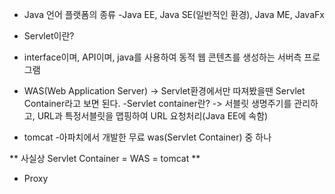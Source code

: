 * Java 언어 플랫폼의 종류
-Java EE, Java SE(일반적인 환경), Java ME, JavaFx

* Servlet이란?
- interface이며, API이며, java를 사용하여 동적 웹 콘텐츠를 생성하는 서버측 프로그램

* WAS(Web Application Server) 
-> Servlet환경에서만 따져봤을땐 Servlet Container라고 보면 된다.
-Servlet container란? -> 서블릿 생명주기를 관리하고, URL과 특정서블릿을 맵핑하여 URL 요청처리(Java EE에 속함)

* tomcat
-아파치에서 개발한 무료 was(Servlet Container) 중 하나


** 사실상 Servlet Container = WAS = tomcat **

* Proxy

